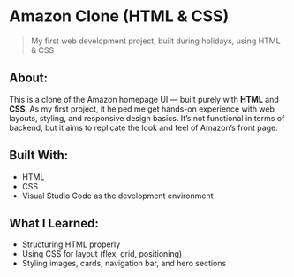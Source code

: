 # Amazon Clone (HTML & CSS)

> My first web development project, built during holidays, using HTML & CSS

## About:

This is a clone of the Amazon homepage UI — built purely with **HTML** and **CSS**. As my first project, it helped me get hands-on experience with web layouts, styling, and responsive design basics. It’s not functional in terms of backend, but it aims to replicate the look and feel of Amazon’s front page.

## Built With:

- HTML  
- CSS  
- Visual Studio Code as the development environment

## What I Learned:

- Structuring HTML properly  
- Using CSS for layout (flex, grid, positioning)  
- Styling images, cards, navigation bar, and hero sections   
